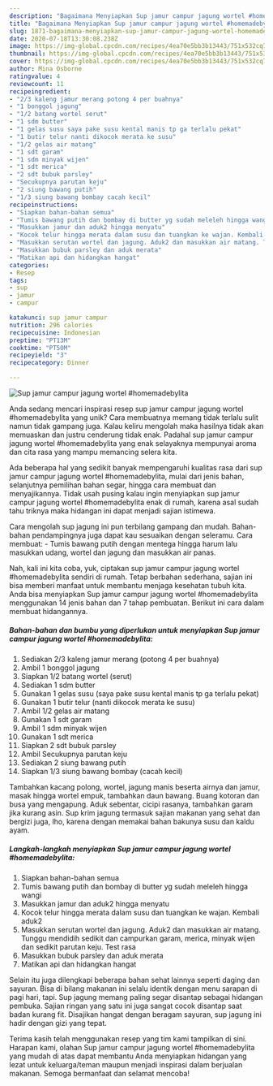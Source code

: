 ```yaml
---
description: "Bagaimana Menyiapkan Sup jamur campur jagung wortel #homemadebylita yang Bikin Ngiler"
title: "Bagaimana Menyiapkan Sup jamur campur jagung wortel #homemadebylita yang Bikin Ngiler"
slug: 1871-bagaimana-menyiapkan-sup-jamur-campur-jagung-wortel-homemadebylita-yang-bikin-ngiler
date: 2020-07-18T13:30:08.238Z
image: https://img-global.cpcdn.com/recipes/4ea70e5bb3b13443/751x532cq70/sup-jamur-campur-jagung-wortel-homemadebylita-foto-resep-utama.jpg
thumbnail: https://img-global.cpcdn.com/recipes/4ea70e5bb3b13443/751x532cq70/sup-jamur-campur-jagung-wortel-homemadebylita-foto-resep-utama.jpg
cover: https://img-global.cpcdn.com/recipes/4ea70e5bb3b13443/751x532cq70/sup-jamur-campur-jagung-wortel-homemadebylita-foto-resep-utama.jpg
author: Mina Osborne
ratingvalue: 4
reviewcount: 11
recipeingredient:
- "2/3 kaleng jamur merang potong 4 per buahnya"
- "1 bonggol jagung"
- "1/2 batang wortel serut"
- "1 sdm butter"
- "1 gelas susu saya pake susu kental manis tp ga terlalu pekat"
- "1 butir telur nanti dikocok merata ke susu"
- "1/2 gelas air matang"
- "1 sdt garam"
- "1 sdm minyak wijen"
- "1 sdt merica"
- "2 sdt bubuk parsley"
- "Secukupnya parutan keju"
- "2 siung bawang putih"
- "1/3 siung bawang bombay cacah kecil"
recipeinstructions:
- "Siapkan bahan-bahan semua"
- "Tumis bawang putih dan bombay di butter yg sudah meleleh hingga wangi"
- "Masukkan jamur dan aduk2 hingga menyatu"
- "Kocok telur hingga merata dalam susu dan tuangkan ke wajan. Kembali aduk2"
- "Masukkan serutan wortel dan jagung. Aduk2 dan masukkan air matang. Tunggu mendidih sedikit dan campurkan garam, merica, minyak wijen dan sedikit parutan keju. Test rasa"
- "Masukkan bubuk parsley dan aduk merata"
- "Matikan api dan hidangkan hangat"
categories:
- Resep
tags:
- sup
- jamur
- campur

katakunci: sup jamur campur 
nutrition: 296 calories
recipecuisine: Indonesian
preptime: "PT13M"
cooktime: "PT50M"
recipeyield: "3"
recipecategory: Dinner

---
```



![Sup jamur campur jagung wortel #homemadebylita](https://img-global.cpcdn.com/recipes/4ea70e5bb3b13443/751x532cq70/sup-jamur-campur-jagung-wortel-homemadebylita-foto-resep-utama.jpg)

Anda sedang mencari inspirasi resep sup jamur campur jagung wortel #homemadebylita yang unik? Cara membuatnya memang tidak terlalu sulit namun tidak gampang juga. Kalau keliru mengolah maka hasilnya tidak akan memuaskan dan justru cenderung tidak enak. Padahal sup jamur campur jagung wortel #homemadebylita yang enak selayaknya mempunyai aroma dan cita rasa yang mampu memancing selera kita.

Ada beberapa hal yang sedikit banyak mempengaruhi kualitas rasa dari sup jamur campur jagung wortel #homemadebylita, mulai dari jenis bahan, selanjutnya pemilihan bahan segar, hingga cara membuat dan menyajikannya. Tidak usah pusing kalau ingin menyiapkan sup jamur campur jagung wortel #homemadebylita enak di rumah, karena asal sudah tahu triknya maka hidangan ini dapat menjadi sajian istimewa.

Cara mengolah sup jagung ini pun terbilang gampang dan mudah. Bahan-bahan pendampingnya juga dapat kau sesuaikan dengan seleramu. Cara membuat: - Tumis bawang putih dengan mentega hingga harum lalu masukkan udang, wortel dan jagung dan masukkan air panas.


Nah, kali ini kita coba, yuk, ciptakan sup jamur campur jagung wortel #homemadebylita sendiri di rumah. Tetap berbahan sederhana, sajian ini bisa memberi manfaat untuk membantu menjaga kesehatan tubuh kita. Anda bisa menyiapkan Sup jamur campur jagung wortel #homemadebylita menggunakan 14 jenis bahan dan 7 tahap pembuatan. Berikut ini cara dalam membuat hidangannya.

<!--inarticleads1-->

##### Bahan-bahan dan bumbu yang diperlukan untuk menyiapkan Sup jamur campur jagung wortel #homemadebylita:

1. Sediakan 2/3 kaleng jamur merang (potong 4 per buahnya)
1. Ambil 1 bonggol jagung
1. Siapkan 1/2 batang wortel (serut)
1. Sediakan 1 sdm butter
1. Gunakan 1 gelas susu (saya pake susu kental manis tp ga terlalu pekat)
1. Gunakan 1 butir telur (nanti dikocok merata ke susu)
1. Ambil 1/2 gelas air matang
1. Gunakan 1 sdt garam
1. Ambil 1 sdm minyak wijen
1. Gunakan 1 sdt merica
1. Siapkan 2 sdt bubuk parsley
1. Ambil Secukupnya parutan keju
1. Sediakan 2 siung bawang putih
1. Siapkan 1/3 siung bawang bombay (cacah kecil)


Tambahkan kacang polong, wortel, jagung manis beserta airnya dan jamur, masak hingga wortel empuk, tambahkan daun bawang. Buang kotoran dan busa yang mengapung. Aduk sebentar, cicipi rasanya, tambahkan garam jika kurang asin. Sup krim jagung termasuk sajian makanan yang sehat dan bergizi juga, lho, karena dengan memakai bahan bakunya susu dan kaldu ayam. 

<!--inarticleads2-->

##### Langkah-langkah menyiapkan Sup jamur campur jagung wortel #homemadebylita:

1. Siapkan bahan-bahan semua
1. Tumis bawang putih dan bombay di butter yg sudah meleleh hingga wangi
1. Masukkan jamur dan aduk2 hingga menyatu
1. Kocok telur hingga merata dalam susu dan tuangkan ke wajan. Kembali aduk2
1. Masukkan serutan wortel dan jagung. Aduk2 dan masukkan air matang. Tunggu mendidih sedikit dan campurkan garam, merica, minyak wijen dan sedikit parutan keju. Test rasa
1. Masukkan bubuk parsley dan aduk merata
1. Matikan api dan hidangkan hangat


Selain itu juga dilengkapi beberapa bahan sehat lainnya seperti daging dan sayuran. Bisa di bilang makanan ini selalu identik dengan menu sarapan di pagi hari, tapi. Sup jagung memang paling segar disantap sebagai hidangan pembuka. Sajian ringan yang satu ini juga sangat cocok disantap saat badan kurang fit. Disajikan hangat dengan beragam sayuran, sup jagung ini hadir dengan gizi yang tepat. 

Terima kasih telah menggunakan resep yang tim kami tampilkan di sini. Harapan kami, olahan Sup jamur campur jagung wortel #homemadebylita yang mudah di atas dapat membantu Anda menyiapkan hidangan yang lezat untuk keluarga/teman maupun menjadi inspirasi dalam berjualan makanan. Semoga bermanfaat dan selamat mencoba!

